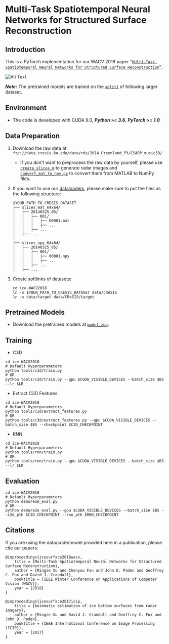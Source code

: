 # Multi-Task Spatiotemporal Neural Networks for Structured Surface Reconstruction

## Introduction

This is a PyTorch implementation for our WACV 2018 paper "[`Multi-Task Spatiotemporal Neural Networks for Structured Surface Reconstruction`](https://arxiv.org/pdf/1801.03986.pdf)".

![Alt Text](demo/Movie_20140401_03_033.gif)

***Note:*** The pretrained models are trained on the [`split1`](./data/ice.json) of following larger dataset.

## Environment

- The code is developed with CUDA 9.0, ***Python >= 3.6***, ***PyTorch >= 1.0***

## Data Preparation

1. Download the raw data at `ftp://data.cresis.ku.edu/data/rds/2014_Greenland_P3/CSARP_music3D/`

    - If you don't want to preprocess the raw data by yourself, please use [`create_slices.m`](./scripts/create_slices_64x64/create_slices.m) to generate radar images and [`convert_mat_to_npy.py`](./scripts/convert_mat_to_npy.py) to convert them from MATLAB to NumPy files.

2. If you want to use our [dataloaders](./lib/datasets), please make sure to put the files as the following structure:
    ```
    $YOUR_PATH_TO_CRESIS_DATASET
    ├── slices_mat_64x64/
    |   ├── 20140325_05/
    |   |   ├── 001/
    |   |   |   ├── 00001.mat
    |   |   |   ├── ...
    |   |   ├── ...
    │   ├── ...
    |
    ├── slices_npy_64x64/
    |   ├── 20140325_05/
    |   |   ├── 001/
    |   |   |   ├── 00001.npy
    |   |   |   ├── ...
    |   |   ├── ...
    |   ├── ...
    ```

3. Create softlinks of datasets:
    ```
    cd ice-WACV2018
    ln -s $YOUR_PATH_TO_CRESIS_DATASET data/CReSIS
    ln -s data/target data/CReSIS/target
    ```

## Pretrained Models

- Download the pretrained models at [`model_zoo`](./model_zoo).

## Training

- C3D
```
cd ice-WACV2018
# Default Hyperparameters
python tools/c3d/train.py
# OR
python tools/c3d/train.py --gpu $CUDA_VISIBLE_DEVICES --batch_size $BS --lr $LR
```

- Extract C3D Features
```
cd ice-WACV2018
# Default Hyperparameters
python tools/c3d/extract_features.py
# OR
python tools/c3d/extract_features.py --gpu $CUDA_VISIBLE_DEVICES --batch_size $BS --checkpoint $C3D_CHECKPOINT
```

- RNN
```
cd ice-WACV2018
# Default Hyperparameters
python tools/rnn/train.py
# OR
python tools/rnn/train.py --gpu $CUDA_VISIBLE_DEVICES --batch_size $BS --lr $LR
```

## Evaluation
```
cd ice-WACV2018
# Default Hyperparameters
python demo/e2e_eval.py
# OR
python demo/e2e_eval.py --gpu $CUDA_VISIBLE_DEVICES --batch_size $BS --c3d_pth $C3D_CHECKPOINT --rnn_pth $RNN_CHECKPOINT
```

## Citations

If you are using the data/code/model provided here in a publication, please cite our papers:

    @inproceedings{icesurface2018wacv,
        title = {Multi-Task Spatiotemporal Neural Networks for Structured Surface Reconstruction},
        author = {Mingze Xu and Chenyou Fan and John D. Paden and Geoffrey C. Fox and David J. Crandall},
        booktitle = {IEEE Winter Conference on Applications of Computer Vision (WACV)},
        year = {2018}
    }

    @inproceedings{icesurface2017icip, 
        title = {Automatic estimation of ice bottom surfaces from radar imagery},
        author = {Mingze Xu and David J. Crandall and Geoffrey C. Fox and John D. Paden},
        booktitle = {IEEE International Conference on Image Processing (ICIP)},
        year = {2017}
    }
